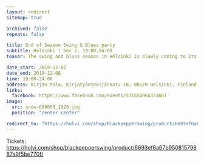 ```yaml
---
layout: redirect
sitemap: true

archived: false
repeats: false

title: End of Season Swing & Blues party
subtitle: Helsinki | Dec 7, 19:00-24:00
teaser: The swing and blues season in Helsinki is slowly coming to its end. Time for a Saturday night party with intense Swing and Blues rhythms at Kirjantalo.

date_start: 2019-12-07
date_end: 2019-12-08
time: 19:00-24:00
address: Kirjan talo, Kirjatyöntekijänkatu 10, 00170 Helsinki, Finland
links:
  facebook: https://www.facebook.com/events/531554964333661
image:
  src: snow-699009_1920.jpg
  position: "center center"

redirect_to: "https://holvi.com/shop/blackpepperswing/product/6693ef6a67b95081579887a9f5be770f/"
---
```


Tickets: https://holvi.com/shop/blackpepperswing/product/6693ef6a67b95081579887a9f5be770f/
